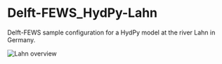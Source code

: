 # Delft-FEWS_HydPy-Lahn

Delft-FEWS sample configuration for a HydPy model at the river Lahn in Germany.

![Lahn overview](/_images/01_overview.png)
